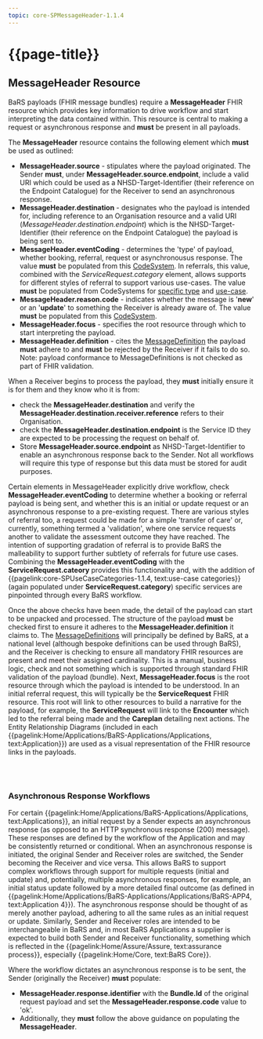```yaml
---
topic: core-SPMessageHeader-1.1.4
---
```


# {{page-title}}

## MessageHeader Resource
BaRS payloads (FHIR message bundles) require a **MessageHeader** FHIR resource which provides key information to drive workflow and start interpreting the data contained within. This resource is central to making a request or asynchronous response and **must** be present in all payloads. 

The **MessageHeader** resource contains the following element which **must** be used as outlined: 
* **MessageHeader.source** -  stipulates where the payload originated. The Sender **must**, under **MessageHeader.source.endpoint**, include a valid URI which could be used as a NHSD-Target-Identifier (their reference on the Endpoint Catalogue) for the Receiver to send an asynchronous response.
* **MessageHeader.destination** - designates who the payload is intended for, including reference to an Organisation resource and a valid URI (*MessageHeader.destination.endpoint*) which is the NHSD-Target-Identifier (their reference on the Endpoint Catalogue) the payload is being sent to.
* **MessageHeader.eventCoding** - determines the 'type' of payload, whether booking, referral, request or asynchronousus response. The value **must** be populated from this [CodeSystem](https://simplifier.net/NHSBookingandReferrals/message-events-bars). In referrals, this value, combined with the *ServiceRequest.category* element, allows supports for different styles of referral to support various use-cases. The value **must** be populated from CodeSystems for [specific type](https://simplifier.net/NHSDigital/message-category-servicerequest) and [use-case](https://simplifier.net/nhsbookingandreferrals/usecases-categories-bars).
* **MessageHeader.reason.code** - indicates whether the message is '**new**' or an '**update**' to something the Receiver is already aware of. The value **must** be populated from this [CodeSystem](https://simplifier.net/NHSBookingandReferrals/message-reason-bars).
* **MessageHeader.focus** -  specifies the root resource through which to start interpreting the payload.
* **MessageHeader.definition** - cites the [MessageDefinition](https://simplifier.net/nhsbookingandreferrals/~resources?category=Example&exampletype=MessageDefinition&sortBy=DisplayName) the payload **must** adhere to and **must** be rejected by the Receiver if it fails to do so. Note: payload conformance to MessageDefinitions is not checked as part of FHIR validation.

When a Receiver begins to process the payload, they **must** initially ensure it is for them and they know who it is from:
* check the **MessageHeader.destination** and verify the **MessageHeader.destination.receiver.reference** refers to their Organisation. 
* check the **MessageHeader.destination.endpoint** is the Service ID they are expected to be processing the request on behalf of. 
* Store **MessageHeader.source.endpoint** as NHSD-Target-Identifier to enable an asynchronous response back to the Sender. Not all workflows will require this type of response but this data must be stored for audit purposes.

Certain elements in MessageHeader explicitly drive workflow, check **MessageHeader.eventCoding** to determine whether a booking or referral payload is being sent, and whether this is an initial or update request or an asynchronous response to a pre-existing request. There are various styles of referral too, a request could be made for a simple 'transfer of care' or, currently, something termed a 'validation', where one service requests another to validate the assessment outcome they have reached. The intention of supporting gradation of referral is to provide BaRS the malleability to support further subtlety of referrals for future use cases. Combining the **MessageHeader.eventCoding** with the **ServiceRequest.cateory** provides this functionality and, with the addition of {{pagelink:core-SPUseCaseCategories-1.1.4, text:use-case categories}} (again populated under **ServiceRequest.category**) specific services are pinpointed through every BaRS workflow. 

Once the above checks have been made, the detail of the payload can start to be unpacked and processed. The structure of the payload **must** be checked first to ensure it adheres to the **MessageHeader.definition** it claims to. The  [MessageDefinitions](https://simplifier.net/nhsbookingandreferrals/~resources?category=Example&exampletype=MessageDefinition&sortBy=DisplayName) will principally be defined by BaRS, at a national level (although bespoke definitions can be used through BaRS), and the Receiver is checking to ensure all mandatory FHIR resources are present and meet their assigned cardinality. This is a manual, business logic, check and not something which is supported through standard FHIR validation of the payload (bundle). 
Next, **MessageHeader.focus** is the root resource through which the payload is intended to be understood. In an initial referral request, this will typically be the **ServiceRequest** FHIR resource. This root will link to other resources to build a narrative for the payload, for example, the **ServiceRequest** will link to the **Encounter** which led to the referral being made and the **Careplan** detailing next actions. The Entity Relationship Diagrams (included in each {{pagelink:Home/Applications/BaRS-Applications/Applications, text:Application}}) are used as a visual representation of the FHIR resource links in the payloads.

<br>
<br>


### Asynchronous Response Workflows

For certain {{pagelink:Home/Applications/BaRS-Applications/Applications, text:Applications}}, an initial request by a Sender expects an asynchronous response (as opposed to an HTTP synchronous response (200) message). These responses are defined by the workflow of the Application and may be consistently returned or conditional. When an asynchronous response is initiated, the original Sender and Receiver roles are switched, the Sender becoming the Receiver and vice versa. This allows BaRS to support complex workflows through support for multiple requests (initial and update) and, potentially, multiple asynchronous responses, for example, an initial status update followed by a more detailed final outcome (as defined in {{pagelink:Home/Applications/BaRS-Applications/Applications/BaRS-APP4, text:Application 4}}). 
The asynchronous response should be thought of as merely another payload, adhering to all the same rules as an initial request or update. Similarly, Sender and Receiver roles are intended to be interchangeable in BaRS and, in most BaRS Applications a supplier is expected to build both Sender and Receiver functionality, something which is reflected in the {{pagelink:Home/Assure/Assure, text:assurance process}}, especially {{pagelink:Home/Core, text:BaRS Core}}.

Where the workflow dictates an asynchronous response is to be sent, the Sender (originally the Receiver) **must** populate: 
* **MessageHeader.response.identifier** with the **Bundle.Id** of the original request payload and set the **MessageHeader.response.code** value to 'ok'.
* Additionally, they **must** follow the above guidance on populating the **MessageHeader**. 








